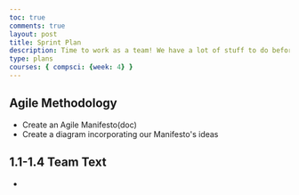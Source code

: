 ```yaml
---
toc: true
comments: true
layout: post
title: Sprint Plan
description: Time to work as a team! We have a lot of stuff to do before 
type: plans
courses: { compsci: {week: 4} }
---
```


<style>
h3::before {  
  transform: scaleX(0);
  transform-origin: bottom right;
}

h3:hover::before {
  transform: scaleX(1);
  transform-origin: bottom left;
}

h3::before {
  content: " ";
  display: block;
  position: absolute;
  top: 0; right: 0; bottom: 0; left: 0;
  inset: 0 0 0 0;
  background: rgb(0, 0, 0);
  z-index: -1;
  transition: transform .3s ease;
}

h3 {
  position: relative;
  color: #39FF14;
  font-size: 1rem;
  font-family: Monospace;
}
</style>

## Agile Methodology
- Create an Agile Manifesto(doc)
- Create a diagram incorporating our Manifesto's ideas

## 1.1-1.4 Team Text
- 